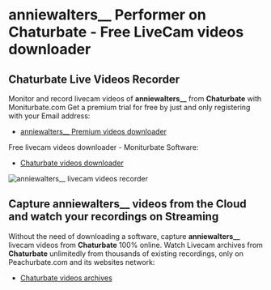 # anniewalters__ Performer on Chaturbate - Free LiveCam videos downloader

## Chaturbate Live Videos Recorder

Monitor and record livecam videos of **anniewalters__** from **Chaturbate** with Moniturbate.com
Get a premium trial for free by just and only registering with your Email address:
* [anniewalters__ Premium videos downloader](https://moniturbate.com/request-demo-licence-key.html)

Free livecam videos downloader - Moniturbate Software:
* [Chaturbate videos downloader](https://moniturbate.com/moniturbate-download-software.html)

![anniewalters__ livecam videos recorder](https://peachurnet.com/templates/moniturbate-software.png)


## Capture anniewalters__ videos from the Cloud and watch your recordings on Streaming

Without the need of downloading a software, capture **anniewalters__** livecam videos from **Chaturbate** 100% online.
Watch Livecam archives from **Chaturbate** unlimitedly from thousands of existing recordings, only on Peachurbate.com and its websites network:
* [Chaturbate videos archives](https://peachurnet.com/)